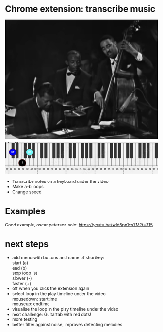 # Chrome extension: transcribe music

![Screenshot](assets/screenshot.png)

- Transcribe notes on a keyboard under the video 
- Make a-b loops
- Change speed

# Examples

Good example, oscar peterson solo:
https://youtu.be/xdd5pn1xs7M?t=315

# next steps

- add menu with buttons and name of shortkey:  
start (a)  
end (b)  
stop loop (s)  
slower (-)  
faster (+)  
- off when you click the extension again
- select loop in the play timeline under the video  
mousedown: starttime  
mouseup: endtime  
- visualise the loop in the play timeline under the video  
- next challenge: Guitartab with red dots!
- more testing  
- better filter against noise, improves detecting melodies